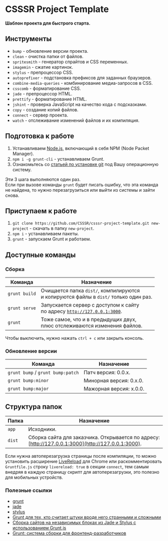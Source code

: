 # CSSSR Project Template
**Шаблон проекта для быстрого старта.**

## Инструменты

* `bump` - обновление версии проекта.
* `clean` - очистка папки от файлов.
* `spritesmith` - генератор спрайтов и CSS переменных.
* `imagemin` - сжатие картинок.
* `stylus` - препроцессор CSS.
* `autoprefixer` - подстановка префиксов для заданных браузеров.
* `combine-media-queries` - комбинирование медиа-запросов в CSS.
* `csscomb` - форматирование CSS.
* `jade` - препроцессор HTML.
* `prettify` - форматирование HTML.
* `jshint` - проверка JavaScript на качество кода с подсказками.
* `copy` - создание копий файлов.
* `connect` - сервер проекта.
* `watch` - отслеживание изменений файлов и их компиляция.

## Подготовка к работе

1. Устанавливаем [Node.js](http://nodejs.org/download/), включающий в себя NPM (Node Packet Manager).
2. `npm i -g grunt-cli` - устанавливаем Grunt.
3. Ознакомьтесь со [статьей по установке git](http://git-scm.com/book/ru/Введение-Установка-Git) под Вашу операционную систему.

Эти 3 шага выполняются один раз.<br>
Если при вызове команды `grunt` будет писать ошибку, что эта команда не найдена, то нужно перезагрузиться или выйти из системы и зайти снова.

## Приступаем к работе

1. `git clone https://github.com/CSSSR/csssr-project-template.git new-project` - cкачать в папку `new-project`.
2. `npm i` - устанавливаем пакеты.
3. `grunt` - запускаем Grunt и работаем.

## Доступные команды

### Сборка

Команда | Назначение
--- | ---
`grunt build` | Очищается папка `dist/`, компилируются<br>и копируются файлы в `dist/` только один раз.
`grunt serve` | Запускается сервер с доступом к сайту<br>по адресу [`http://127.0.0.1:3000`](http://127.0.0.1:3000).
`grunt` | Тоже самое, что и в предыдущих двух,<br>плюс отслеживаются изменения файлов.

Чтобы выключить, нужно нажать `ctrl + c` или закрыть консоль.

### Обновление версии

Команда | Назначение
--- | ---
`grunt bump` / `grunt bump:patch` | Патч версия: 0.0.x.
`grunt bump:minor` | Минорная версия: 0.x.0.
`grunt bump:major` | Мажорная версия: x.0.0.

## Структура папок

Папка | Назначение
--- | ---
`app` | Исходники.
`dist` | Сборка сайта для заказчика. Открывается по адресу: [http://127.0.0.1:3000](http://127.0.0.1:3000).

Если нужна автоперезагрузка страницы после компиляции, то можно установить расширение [LiveReload](https://chrome.google.com/webstore/detail/livereload/jnihajbhpnppcggbcgedagnkighmdlei) для Chrome или раскомментировать `Gruntfile.js` строку `livereload: true` в секции `connect`, тем самым внедряя в каждую страницу скрипт для автоперезагрузки, это полезно для мобильных устройств.

### Полезные ссылки

* [grunt](http://gruntjs.com/)
* [jade](http://jade-lang.com/)
* [stylus](http://learnboost.github.io/stylus/)
* [Grunt для тех, кто считает штуки вроде него странными и сложными](http://frontender.info/grunt-is-not-weird-and-hard/)
* [Сборка сайтов на независимых блоках из Jade и Stylus с использованием Grunt.js](http://oleggromov.com/slides/independent-blocks-assemble/)
* [Grunt: система сборки для фронтенд-разработчиков](http://sapegin.ru/pres/grunt/)

